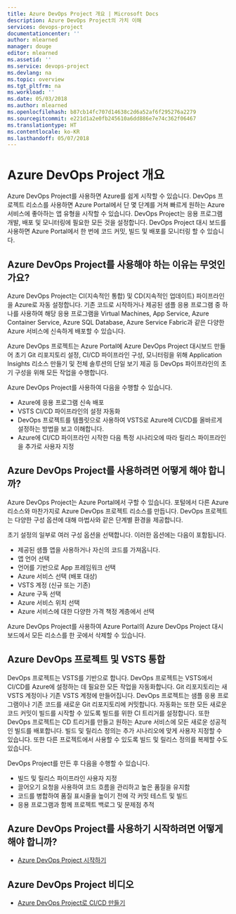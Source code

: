 ```yaml
---
title: Azure DevOps Project 개요 | Microsoft Docs
description: Azure DevOps Project의 가치 이해
services: devops-project
documentationcenter: ''
author: mlearned
manager: douge
editor: mlearned
ms.assetid: ''
ms.service: devops-project
ms.devlang: na
ms.topic: overview
ms.tgt_pltfrm: na
ms.workload: ''
ms.date: 05/03/2018
ms.author: mlearned
ms.openlocfilehash: b87cb14fc707d14638c2d6a52af6f295276a2279
ms.sourcegitcommit: e221d1a2e0fb245610a6dd886e7e74c362f06467
ms.translationtype: HT
ms.contentlocale: ko-KR
ms.lasthandoff: 05/07/2018
---
```

# <a name="overview-of-azure-devops-project"></a>Azure DevOps Project 개요

Azure DevOps Project를 사용하면 Azure를 쉽게 시작할 수 있습니다. DevOps 프로젝트 리소스를 사용하면 Azure Portal에서 단 몇 단계를 거쳐 빠르게 원하는 Azure 서비스에 좋아하는 앱 유형을 시작할 수 있습니다. DevOps Project는 응용 프로그램 개발, 배포 및 모니터링에 필요한 모든 것을 설정합니다.
DevOps Project 대시 보드를 사용하면 Azure Portal에서 한 번에 코드 커밋, 빌드 및 배포를 모니터링 할 수 있습니다.

## <a name="why-should-i-use-the-azure-devops-project"></a>Azure DevOps Project를 사용해야 하는 이유는 무엇인가요?

Azure DevOps Project는 CI(지속적인 통합) 및 CD(지속적인 업데이트) 파이프라인을 Azure로 자동 설정합니다.  기존 코드로 시작하거나 제공된 샘플 응용 프로그램 중 하나를 사용하여 해당 응용 프로그램을 Virtual Machines, App Service, Azure Container Service, Azure SQL Database, Azure Service Fabric과 같은 다양한 Azure 서비스에 신속하게 배포할 수 있습니다.  

Azure DevOps 프로젝트는 Azure Portal에 Azure DevOps Project 대시보드 만들어 초기 Git 리포지토리 설정, CI/CD 파이프라인 구성, 모니터링을 위해 Application Insights 리소스 만들기 및 전체 솔루션의 단일 보기 제공 등 DevOps 파이프라인의 초기 구성을 위해 모든 작업을 수행합니다.

Azure DevOps Project를 사용하여 다음을 수행할 수 있습니다.

* Azure에 응용 프로그램 신속 배포
* VSTS CI/CD 파이프라인의 설정 자동화
* DevOps 프로젝트를 템플릿으로 사용하여 VSTS로 Azure에 CI/CD를 올바르게 설정하는 방법을 보고 이해합니다.
* Azure에 CI/CD 파이프라인 시작한 다음 특정 시나리오에 따라 릴리스 파이프라인을 추가로 사용자 지정

## <a name="how-do-i-use-the-azure-devops-project"></a>Azure DevOps Project를 사용하려면 어떻게 해야 합니까?

Azure DevOps Project는 Azure Portal에서 구할 수 있습니다.  포털에서 다른 Azure 리소스와 마찬가지로 Azure DevOps 프로젝트 리소스를 만듭니다.  DevOps 프로젝트는 다양한 구성 옵션에 대해 마법사와 같은 단계별 환경을 제공합니다.  

초기 설정의 일부로 여러 구성 옵션을 선택합니다.  이러한 옵션에는 다음이 포함됩니다.

* 제공된 샘플 앱을 사용하거나 자신의 코드를 가져옵니다.
* 앱 언어 선택
* 언어를 기반으로 App 프레임워크 선택
* Azure 서비스 선택 (배포 대상)
* VSTS 계정 (신규 또는 기존)
* Azure 구독 선택
* Azure 서비스 위치 선택
* Azure 서비스에 대한 다양한 가격 책정 계층에서 선택

Azure DevOps Project를 사용하여 Azure Portal의 Azure DevOps Project 대시보드에서 모든 리소스를 한 곳에서 삭제할 수 있습니다.

## <a name="azure-devops-project-and-vsts-integration"></a>Azure DevOps 프로젝트 및 VSTS 통합

DevOps 프로젝트는 VSTS를 기반으로 합니다.  DevOps 프로젝트는 VSTS에서 CI/CD를 Azure에 설정하는 데 필요한 모든 작업을 자동화합니다.  Git 리포지토리는 새 VSTS 계정이나 기존 VSTS 계정에 만들어집니다.  DevOps 프로젝트는 샘플 응용 프로그램이나 기존 코드를 새로운 Git 리포지토리에 커밋합니다.  자동화는 또한 모든 새로운 코드 커밋이 빌드를 시작할 수 있도록 빌드를 위한 CI 트리거를 설정합니다.  또한 DevOps 프로젝트는 CD 트리거를 만들고 원하는 Azure 서비스에 모든 새로운 성공적인 빌드를 배포합니다.  빌드 및 릴리스 정의는 추가 시나리오에 맞게 사용자 지정할 수 있습니다.  또한 다른 프로젝트에서 사용할 수 있도록 빌드 및 릴리스 정의를 복제할 수도 있습니다.

DevOps Project를 만든 후 다음을 수행할 수 있습니다.

* 빌드 및 릴리스 파이프라인 사용자 지정
* 끌어오기 요청을 사용하여 코드 흐름을 관리하고 높은 품질을 유지함
* 코드를 병합하여 품질 표시줄을 높이기 전에 각 커밋 테스트 및 빌드
* 응용 프로그램과 함께 프로젝트 백로그 및 문제점 추적

## <a name="how-do-i-start-using-the-azure-devops-project"></a>Azure DevOps Project를 사용하기 시작하려면 어떻게 해야 합니까?

* [Azure DevOps Project 시작하기](https://docs.microsoft.com/vsts/build-release/actions/azure-devops-project-github)

## <a name="azure-devops-project-videos"></a>Azure DevOps Project 비디오

* [Azure DevOps Project로 CI/CD 만들기](https://channel9.msdn.com/Events/Connect/2017/T174/player/)

